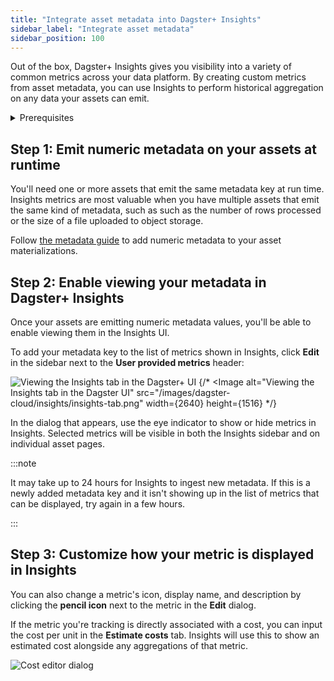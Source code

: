 ```yaml
---
title: "Integrate asset metadata into Dagster+ Insights"
sidebar_label: "Integrate asset metadata"
sidebar_position: 100
---
```


Out of the box, Dagster+ Insights gives you visibility into a variety of common metrics across your data platform.
By creating custom metrics from asset metadata, you can use Insights to perform historical aggregation on any
data your assets can emit.

<details>
  <summary>Prerequisites</summary>

To follow the steps in this guide, you'll need a Dagster+ account on the Pro plan.

</details>

## Step 1: Emit numeric metadata on your assets at runtime

You'll need one or more assets that emit the same metadata key at run time. Insights metrics
are most valuable when you have multiple assets that emit the same kind of metadata, such as
such as the number of rows processed or the size of a file uploaded to object storage.

Follow [the metadata guide](/guides/create-a-pipeline/metadata#runtime-metadata) to add numeric metadata
to your asset materializations.

## Step 2: Enable viewing your metadata in Dagster+ Insights

Once your assets are emitting numeric metadata values, you'll be able to enable viewing them in the Insights UI.

To add your metadata key to the list of metrics shown in Insights, click **Edit** in the sidebar next to the **User provided metrics** header:

![Viewing the Insights tab in the Dagster+ UI](/img/placeholder.svg)
{/* <Image
alt="Viewing the Insights tab in the Dagster UI"
src="/images/dagster-cloud/insights/insights-tab.png"
width={2640}
height={1516}
*/}

In the dialog that appears, use the eye indicator to show or hide metrics in Insights. Selected metrics will be visible in both the Insights sidebar and on individual asset pages.

:::note

It may take up to 24 hours for Insights to ingest new metadata. If this is a newly added metadata key and
it isn't showing up in the list of metrics that can be displayed, try again in a few hours.

:::

## Step 3: Customize how your metric is displayed in Insights

You can also change a metric's icon, display name, and description by clicking the **pencil icon** next to the metric
in the **Edit** dialog.

If the metric you're tracking is directly associated with a cost, you can input the cost per unit in the **Estimate costs** tab. Insights will
use this to show an estimated cost alongside any aggregations of that metric.

![Cost editor dialog](/img/placeholder.svg)

